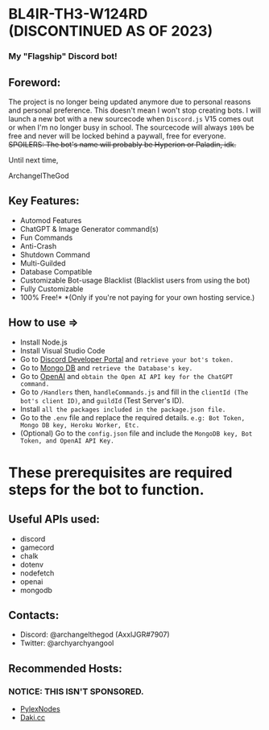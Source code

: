 # BL4IR-TH3-W124RD (DISCONTINUED AS OF 2023)
### My "Flagship" Discord bot!

## Foreword:
The project is no longer being updated anymore due to personal reasons and personal preference.
This doesn't mean I won't stop creating bots. I will launch a new bot with a new sourcecode when ``Discord.js`` V15 comes out or when
I'm no longer busy in school. The sourcecode will always ``100%`` be free and never will be locked behind a paywall, free for
everyone. ~~SPOILERS: The bot's name will probably be Hyperion or Paladin, idk.~~

Until next time,

ArchangelTheGod


## Key Features:
- Automod Features
- ChatGPT & Image Generator command(s)
- Fun Commands
- Anti-Crash
- Shutdown Command
- Multi-Guilded
- Database Compatible
- Customizable Bot-usage Blacklist (Blacklist users from using the bot)
- Fully Customizable
- 100% Free!*
*(Only if you're not paying for your own hosting service.)

## How to use =>

- Install Node.js
- Install Visual Studio Code
- Go to [Discord Developer Portal](https://discord.com/developers/) and ``retrieve your bot's token.``
- Go to [Mongo DB](https://www.mongodb.com/cloud/atlas) and ``retrieve the Database's key.``
- Go to [OpenAI](https://platform.openai.com/docs/api-reference/introduction) and ``obtain the Open AI API key for the ChatGPT command.``
- Go to ``/Handlers`` then, ``handleCommands.js`` and fill in the ``clientId (The bot's client ID)``, and ``guildId`` (Test Server's ID).
- Install ``all the packages included in the package.json file.``
- Go to the ``.env`` file and replace the required details. ``e.g: Bot Token, Mongo DB key, Heroku Worker, Etc.``
- (Optional) Go to the ``config.json`` file and include the ``MongoDB key, Bot Token, and OpenAI API Key.``
  
# These prerequisites are required steps for the bot to function.

## Useful APIs used:

- discord
- gamecord
- chalk
- dotenv
- nodefetch
- openai
- mongodb

## Contacts:

- Discord: @archangelthegod (AxxlJGR#7907)
- Twitter: @archyarchyangool

## Recommended Hosts: 
### NOTICE: THIS ISN'T SPONSORED.
- [PylexNodes](https://client.pylexnodes.net/dashboard)
- [Daki.cc](https://daki.cc)
